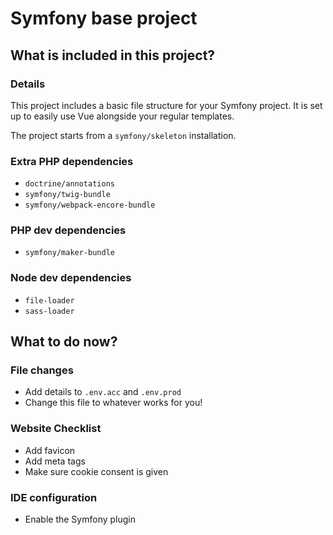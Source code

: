 Symfony base project
====================

## What is included in this project?

### Details

This project includes a basic file structure for your Symfony project. It is set up to easily use Vue alongside your regular templates.

The project starts from a `symfony/skeleton` installation.

### Extra PHP dependencies

- `doctrine/annotations`
- `symfony/twig-bundle`
- `symfony/webpack-encore-bundle`

### PHP dev dependencies

- `symfony/maker-bundle`

### Node dev dependencies
- `file-loader`
- `sass-loader`

## What to do now?

### File changes

- Add details to `.env.acc` and `.env.prod`
- Change this file to whatever works for you!

### Website Checklist

- Add favicon
- Add meta tags
- Make sure cookie consent is given

### IDE configuration

- Enable the Symfony plugin

